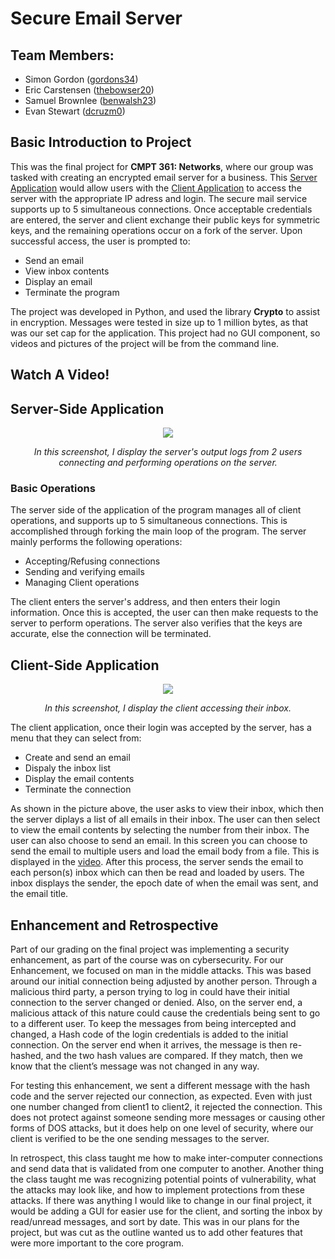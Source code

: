 # Secure Email Server
## Team Members:
- Simon Gordon ([gordons34](https://github.com/gordons34))
- Eric Carstensen ([thebowser20](https://github.com/E-Carstensen))
- Samuel Brownlee ([benwalsh23](https://github.com/brownleg))
- Evan Stewart ([dcruzm0](https://github.com/stewarte19))

## Basic Introduction to Project
This was the final project for **CMPT 361: Networks**, where our group was tasked with creating an encrypted email server for a business. This [Server Application](#server-side-application) would allow users with the [Client Application](#client-side-application) to access the server with the appropriate IP adress and login. The secure mail service supports up to 5 simultaneous connections. Once acceptable credentials are entered, the server and client exchange their public keys for symmetric keys, and the remaining operations occur on a fork of the server. Upon successful access, the user is prompted to:
- Send an email
- View inbox contents
- Display an email
- Terminate the program

The project was developed in Python, and used the library **Crypto** to assist in encryption. Messages were tested in size up to 1 million bytes, as that was our set cap for the application. This project had no GUI component, so videos and pictures of the project will be from the command line.

## Watch A Video!

[](https://github.com/Gordons34Repo/Secure-Email-Server/assets/135652713/0bc859ce-5266-43e2-8f95-ad7bc79528ef)

## Server-Side Application
<p align="center">
<img src=https://github.com/Gordons34Repo/Secure-Email-Server/assets/135652713/5e827010-5d3a-4b65-a500-838a0b2d626d />
</p>
<p align="center"><i>In this screenshot, I display the server's output logs from 2 users connecting and performing operations on the server.</i></p>

### Basic Operations

The server side of the application of the program manages all of client operations, and supports up to 5 simultaneous connections. This is accomplished through forking the main loop of the program. The server mainly performs the following operations:
- Accepting/Refusing connections
- Sending and verifying emails
- Managing Client operations

The client enters the server's address, and then enters their login information. Once this is accepted, the user can then make requests to the server to perform operations. The server also verifies that the keys are accurate, else the connection will be terminated. 

## Client-Side Application
<p align="center">
<img src=https://github.com/Gordons34Repo/Secure-Email-Server/assets/135652713/0a1f6ab0-e963-4504-b50f-80e1951b0908 />
</p>
<p align="center"><i>In this screenshot, I display the client accessing their inbox.</i></p>

The client application, once their login was accepted by the server, has a menu that they can select from:
- Create and send an email
- Dispaly the inbox list
- Display the email contents
- Terminate the connection

As shown in the picture above, the user asks to view their inbox, which then the server diplays a list of all emails in their inbox. The user can then select to view the email contents by selecting the number from their inbox. The user can also choose to send an email. In this screen you can choose to send the email to multiple users and load the email body from a file. This is displayed in the [video](#watch-a-video). After this process, the server sends the email to each person(s) inbox which can then be read and loaded by users. The inbox displays the sender, the epoch date of when the email was sent, and the email title.

## Enhancement and Retrospective

Part of our grading on the final project was implementing a security enhancement, as part of the course was on cybersecurity. For our Enhancement, we focused on man in the middle attacks. This was based around our initial connection being adjusted by another person. Through a malicious third party, a person trying to log in could have their initial connection to the server changed or denied. Also, on the server end, a malicious attack of this nature could cause the credentials being sent to go to a different user. To keep the messages from being intercepted and changed, a Hash code of the login credentials is added to the initial connection. On the server end when it arrives, the message is then re-hashed, and the two hash values are compared. If they match, then we know that the client’s message was not changed in any way. 

For testing this enhancement, we sent a different message with the hash code and the server rejected our connection, as expected. Even with just one number changed from client1 to client2, it rejected the connection. This does not protect against someone sending more messages or causing other forms of DOS attacks, but it does help on one level of security, where our client is verified to be the one sending messages to the server.

In retrospect, this class taught me how to make inter-computer connections and send data that is validated from one computer to another. Another thing the class taught me was recognizing potential points of vulnerability, what the attacks may look like, and how to implement protections from these attacks. If there was anything I would like to change in our final project, it would be adding a GUI for easier use for the client, and sorting the inbox by read/unread messages, and sort by date. This was in our plans for the project, but was cut as the outline wanted us to add other features that were more important to the core program.
